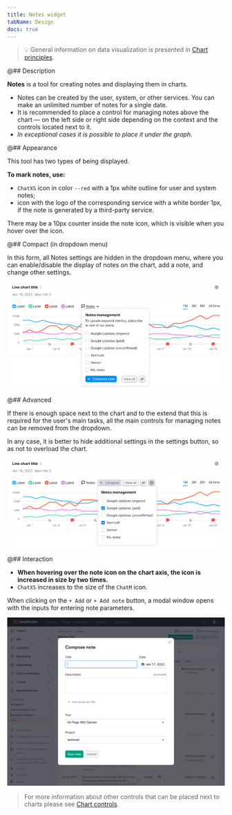 ```yaml
---
title: Notes widget
tabName: Design
docs: true
---
```


> 💡 General information on data visualization is presented in [Chart principles](/data-display/chart/).

@## Description

**Notes** is a tool for creating notes and displaying them in charts.

- Notes can be created by the user, system, or other services. You can make an unlimited number of notes for a single date.
- It is recommended to place a control for managing notes above the chart — on the left side or right side depending on the context and the controls located next to it.
- _In exceptional cases it is possible to place it under the graph._

@## Appearance

This tool has two types of being displayed.

**To mark notes, use:**

- `ChatXS` icon in color `--red` with a 1px white outline for user and system notes;
- icon with the logo of the corresponding service with a white border 1px, if the note is generated by a third-party service.

There may be a 10px counter inside the note icon, which is visible when you hover over the icon.

@## Compact (in dropdown menu)

In this form, all Notes settings are hidden in the dropdown menu, where you can enable/disable the display of notes on the chart, add a note, and change other settings.

![compact notes in dropdown](static/notes-compact.png)

@## Advanced

If there is enough space next to the chart and to the extend that this is required for the user's main tasks, all the main controls for managing notes can be removed from the dropdown.

In any case, it is better to hide additional settings in the settings button, so as not to overload the chart.

![advanced notes](static/notes-advanced.png)

@## Interaction

- **When hovering over the note icon on the chart axis, the icon is increased in size by two times.**
- `ChatXS` increases to the size of the `ChatM` icon.

When clicking on the `+ Add` or `+ Add note` button, a modal window opens with the inputs for entering note parameters.

![add notes modal](static/notes-add-modal.png)

> For more information about other controls that can be placed next to charts please see [Chart controls](/data-display/chart-controls/).
